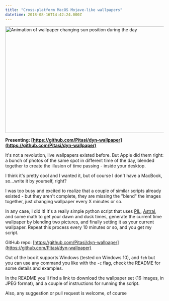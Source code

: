 ```yaml
---
title: "Cross-platform MacOS Mojave-like wallpapers"
datetime: 2018-08-16T14:42:24.000Z
---
```


<img alt="Animation of wallpaper changing sun position during the day" src="https://camo.githubusercontent.com/f6acc497624cf90f9b4debf275845c5dfdb78af4/68747470733a2f2f692e696d6775722e636f6d2f30724a773938442e676966" width="600" height="338" />

**Presenting: [https://github.com/Pitasi/dyn-wallpaper](https://github.com/Pitasi/dyn-wallpaper)**

It's not a revolution, live wallpapers existed before. But Apple did them right: a bunch of photos of the same spot in different time of the day, blended together to create the illusion of time passing - inside your desktop.

I think it's pretty cool and I wanted it, but of course I don't have a MacBook, so...write it by yourself, right?

I was too busy and excited to realize that a couple of similar scripts already existed - but they aren't complete, they are missing the "blend" the images together, just changing wallpaper every X minutes or so.

In any case, I did it! It's a really simple python script that uses [PIL](http://www.pythonware.com/products/pil/), [Astral](https://pypi.org/project/astral/), and some math to get your dawn and dusk times, generate the current time wallpaper by blending two pictures, and finally setting it as your current wallpaper. Repeat this process every 10 minutes or so, and you get my script.

GitHub repo: [https://github.com/Pitasi/dyn-wallpaper](https://github.com/Pitasi/dyn-wallpaper)

Out of the box it supports Windows (tested on Windows 10), and `feh` but you can use any command you like with the `-c` flag, check the README for some details and examples.

In the README you'll find a link to download the wallpaper set (16 images, in JPEG format), and a couple of instructions for running the script.

Also, any suggestion or pull request is welcome, of course

